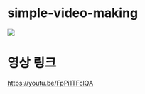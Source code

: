 # simple-video-making

![](https://github.com/yeon1216/simple-video-making/blob/master/simple-video-making-img.png?raw=true)

# 영상 링크
https://youtu.be/FpPi1TFclQA
